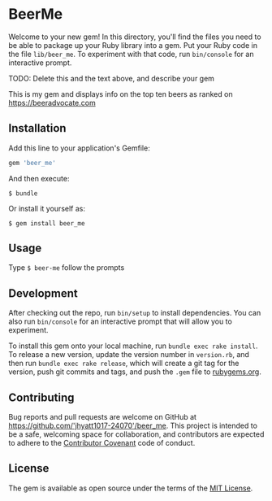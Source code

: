 # BeerMe

Welcome to your new gem! In this directory, you'll find the files you need to be able to package up your Ruby library into a gem. Put your Ruby code in the file `lib/beer_me`. To experiment with that code, run `bin/console` for an interactive prompt.

TODO: Delete this and the text above, and describe your gem

This is my gem and displays info on the top ten beers as ranked on https://beeradvocate.com

## Installation

Add this line to your application's Gemfile:

```ruby
gem 'beer_me'
```

And then execute:

    $ bundle

Or install it yourself as:

    $ gem install beer_me

## Usage

Type
<code>$ beer-me</code> 
follow the prompts

## Development

After checking out the repo, run `bin/setup` to install dependencies. You can also run `bin/console` for an interactive prompt that will allow you to experiment.

To install this gem onto your local machine, run `bundle exec rake install`. To release a new version, update the version number in `version.rb`, and then run `bundle exec rake release`, which will create a git tag for the version, push git commits and tags, and push the `.gem` file to [rubygems.org](https://rubygems.org).

## Contributing

Bug reports and pull requests are welcome on GitHub at https://github.com/'jhyatt1017-24070'/beer_me. This project is intended to be a safe, welcoming space for collaboration, and contributors are expected to adhere to the [Contributor Covenant](http://contributor-covenant.org) code of conduct.


## License

The gem is available as open source under the terms of the [MIT License](http://opensource.org/licenses/MIT).

